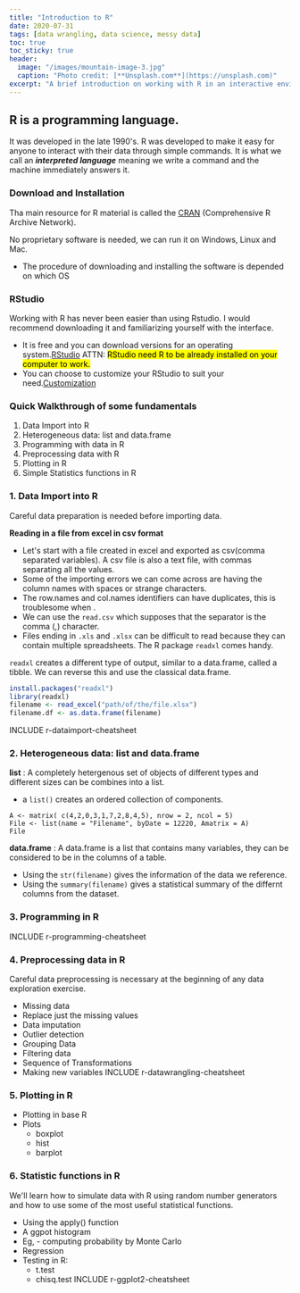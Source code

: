 ```yaml
---
title: "Introduction to R"
date: 2020-07-31
tags: [data wrangling, data science, messy data]
toc: true
toc_sticky: true
header:
  image: "/images/mountain-image-3.jpg"
  caption: "Photo credit: [**Unsplash.com**](https://unsplash.com)"
excerpt: "A brief introduction on working with R in an interactive environment: RStudio"
---
```

## R is a programming language.

It was developed in the late 1990's. R was developed to make it easy for anyone to interact with their data through simple commands. It is what we call an *__interpreted language__* meaning we write a command and the machine immediately answers it.

### Download and Installation

Tha main resource for R material is called the [CRAN](https://cran.r-project.org/) (Comprehensive R Archive Network).

No proprietary software is needed, we can run it on Windows, Linux and Mac.
- The procedure of downloading and installing the software is depended on which OS

### RStudio

Working with R has never been easier than using Rstudio. I would recommend downloading it and familiarizing yourself with the interface.
- It is free and you can download versions for an operating system.[RStudio](https://rstudio.com/products/rstudio/download/)
ATTN: <mark> RStudio need R to be already installed on your computer to work. </mark>
- You can choose to customize your RStudio to suit your need.[Customization](https://support.rstudio.com/hc/en-us/articles/200549016-Customizing-RStudio)

### Quick Walkthrough of some fundamentals

1. Data Import into R
2. Heterogeneous data: list and data.frame
3. Programming with data in R
4. Preprocessing data with R
5. Plotting in R
6. Simple Statistics functions in R

### 1. Data Import into R

Careful data preparation is needed before importing data.<br/>

__Reading in a file from excel in csv format__
- Let's start with a file created in excel and exported as csv(comma separated variables). A csv file is also a text file, with commas separating all the values. 
- Some of the importing errors we can come across are having the column names with spaces or strange characters.
- The row.names and col.names identifiers can have duplicates, this is troublesome when .<br/>
- We can use the `read.csv` which supposes that the separator is the comma (,) character. 
- Files ending in `.xls` and `.xlsx` can be difficult to read because they can contain multiple spreadsheets. The R package `readxl` comes handy.

`readxl` creates a different type of output, similar to a data.frame, called a tibble. We can reverse this and use the classical data.frame.
```r
install.packages("readxl")
library(readxl)
filename <- read_excel("path/of/the/file.xlsx")
filename.df <- as.data.frame(filename)
```
INCLUDE r-dataimport-cheatsheet 

### 2. Heterogeneous data: list and data.frame

__list__ : A completely hetergenous set of objects of different types and different sizes can be combines into a list.
- a `list()` creates an ordered collection of components.

```{r}
A <- matrix( c(4,2,0,3,1,7,2,8,4,5), nrow = 2, ncol = 5)
File <- list(name = "Filename", byDate = 12220, Amatrix = A)
File
```

__data.frame__ : A data.frame is a list that contains many variables, they can be considered to be in the columns of a table. 
- Using the `str(filename)` gives the information of the data we reference.
- Using the `summary(filename)` gives a statistical summary of the differnt columns from the dataset.

### 3. Programming in R

INCLUDE r-programming-cheatsheet

### 4. Preprocessing data in R

Careful data preprocessing is necessary at the beginning of any data exploration exercise.
- Missing data
- Replace just the missing values
- Data imputation
- Outlier detection
- Grouping Data
- Filtering data
- Sequence of Transformations
- Making new variables
INCLUDE r-datawrangling-cheatsheet

### 5. Plotting in R
- Plotting in base R
- Plots
    - boxplot
    - hist
    - barplot

### 6. Statistic functions in R

We'll learn how to simulate data with R using random number generators and how to use some of the most useful statistical functions.
- Using the apply() function
- A ggpot histogram
- Eg, - computing probability by Monte Carlo
- Regression
- Testing in R: 
    - t.test
    - chisq.test
INCLUDE r-ggplot2-cheatsheet


```python

```

